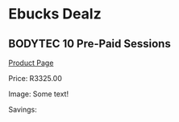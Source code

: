 
# Ebucks Dealz
## BODYTEC 10 Pre-Paid Sessions
[Product Page](https://www.ebucks.com/web/shop/productSelected.do?prodId=356308228&catId=227677169)

Price: R3325.00

Image: Some text!

Savings: 


	